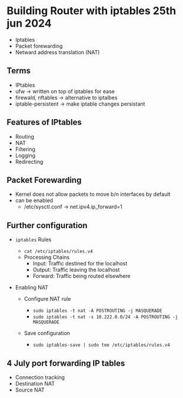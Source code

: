# Building Router with iptables 25th jun 2024
* Iptables
* Packet forewarding
* Netward address translation (NAT)
 
## Terms
*  IPtables
*  ufw -> written on top of iptables for ease
*  firewald, nftables -> alternative to iptalbes
*  iptable-persistent -> make iptable changes persistant

## Features of IPtables
* Routing
* NAT
* Filtering
* Logging
* Redirecting

## Packet Forewarding
* Kernel does not allow packets to move b/n interfaces by default
* can be enabled
    * /etc/sysctl.conf -> net.ipv4.ip_forward=1

## Further configuration
- `iptables` Rules
  - `cat /etc/iptables/rules.v4`
  - Processing Chains
    - Input: Traffic destined for the localhost
    - Output: Traffic leaving the localhost
    - Forward: Traffic being routed elsewhere

- Enabling NAT
  - Configure NAT rule
    - `sudo iptables -t nat -A POSTROUTING -j MASQUERADE`
    - `sudo iptables -t nat -s 10.222.0.0/24 -A POSTROUTING -j MASQUERADE`
  
  - Save configuration
    - `sudo iptables-save | sudo tee /etc/iptables/rules.v4`

##  4 July port forwarding IP tables
- Connection tracking
- Destination NAT
- Source NAT

